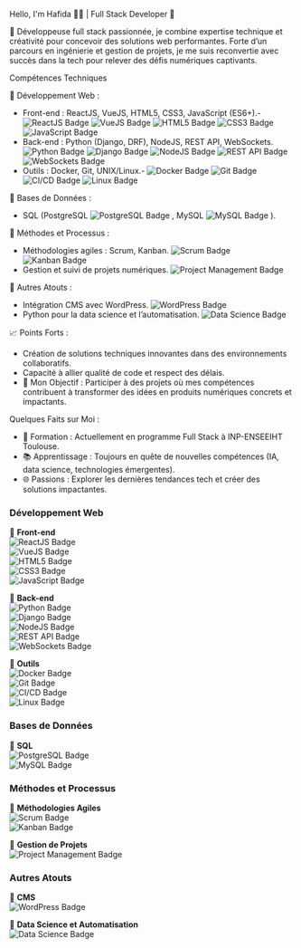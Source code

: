 Hello, I'm Hafida 👩‍💻 | Full Stack Developer 🚀

🌟 Développeuse full stack passionnée, je combine expertise technique et créativité pour concevoir des solutions web performantes. 
Forte d’un parcours en ingénierie et gestion de projets, je me suis reconvertie avec succès dans la tech pour relever des défis numériques captivants.

Compétences Techniques

🔹 Développement Web :
- Front-end : ReactJS, VueJS, HTML5, CSS3, JavaScript (ES6+).- ![ReactJS Badge](https://img.shields.io/badge/ReactJS-61DAFB?style=flat&logo=react&logoColor=white)  ![VueJS Badge](https://img.shields.io/badge/VueJS-4FC08D?style=flat&logo=vue.js&logoColor=white)  ![HTML5 Badge](https://img.shields.io/badge/HTML5-E34F26?style=flat&logo=html5&logoColor=white)  ![CSS3 Badge](https://img.shields.io/badge/CSS3-1572B6?style=flat&logo=css3&logoColor=white)  ![JavaScript Badge](https://img.shields.io/badge/JavaScript-F7DF1E?style=flat&logo=javascript&logoColor=black)  
- Back-end : Python (Django, DRF), NodeJS, REST API, WebSockets.![Python Badge](https://img.shields.io/badge/Python-3776AB?style=flat&logo=python&logoColor=white)  ![Django Badge](https://img.shields.io/badge/Django-092E20?style=flat&logo=django&logoColor=white)  ![NodeJS Badge](https://img.shields.io/badge/Node.js-339933?style=flat&logo=node.js&logoColor=white)  ![REST API Badge](https://img.shields.io/badge/REST%20API-25A162?style=flat&logo=api&logoColor=white)  ![WebSockets Badge](https://img.shields.io/badge/WebSockets-4B0082?style=flat&logo=websocket&logoColor=white) 
- Outils : Docker, Git, UNIX/Linux.- ![Docker Badge](https://img.shields.io/badge/Docker-2496ED?style=flat&logo=docker&logoColor=white) ![Git Badge](https://img.shields.io/badge/Git-F05032?style=flat&logo=git&logoColor=white) ![CI/CD Badge](https://img.shields.io/badge/CI/CD-00BFFF?style=flat&logo=ci-cd&logoColor=white) ![Linux Badge](https://img.shields.io/badge/Linux-FCC624?style=flat&logo=linux&logoColor=black)  

🔹 Bases de Données :
- SQL (PostgreSQL ![PostgreSQL Badge](https://img.shields.io/badge/PostgreSQL-336791?style=flat&logo=postgresql&logoColor=white) , MySQL ![MySQL Badge](https://img.shields.io/badge/MySQL-4479A1?style=flat&logo=mysql&logoColor=white)  ).

🔹 Méthodes et Processus :
- Méthodologies agiles : Scrum, Kanban. ![Scrum Badge](https://img.shields.io/badge/Scrum-DA3A28?style=flat&logo=scrum&logoColor=white) ![Kanban Badge](https://img.shields.io/badge/Kanban-0072B1?style=flat&logo=kanban&logoColor=white)  
- Gestion et suivi de projets numériques. ![Project Management Badge](https://img.shields.io/badge/Project%20Management-FF7F50?style=flat&logo=project-management&logoColor=white)  

🔹 Autres Atouts :
- Intégration CMS avec WordPress. ![WordPress Badge](https://img.shields.io/badge/WordPress-21759B?style=flat&logo=wordpress&logoColor=white)  
- Python pour la data science et l’automatisation. ![Data Science Badge](https://img.shields.io/badge/Data%20Science-00BFFF?style=flat&logo=data-science&logoColor=white)  

📈 Points Forts :
- Création de solutions techniques innovantes dans des environnements collaboratifs.
- Capacité à allier qualité de code et respect des délais.
- 🎯 Mon Objectif : Participer à des projets où mes compétences contribuent à transformer des idées en produits numériques concrets et impactants.

Quelques Faits sur Moi :
- 🔭 Formation : Actuellement en programme Full Stack à INP-ENSEEIHT Toulouse.
- 📚 Apprentissage : Toujours en quête de nouvelles compétences (IA, data science, technologies émergentes).
- 🌐 Passions : Explorer les dernières tendances tech et créer des solutions impactantes.


### Développement Web
🔹 **Front-end**  
![ReactJS Badge](https://img.shields.io/badge/ReactJS-61DAFB?style=flat&logo=react&logoColor=white)  
![VueJS Badge](https://img.shields.io/badge/VueJS-4FC08D?style=flat&logo=vue.js&logoColor=white)  
![HTML5 Badge](https://img.shields.io/badge/HTML5-E34F26?style=flat&logo=html5&logoColor=white)  
![CSS3 Badge](https://img.shields.io/badge/CSS3-1572B6?style=flat&logo=css3&logoColor=white)  
![JavaScript Badge](https://img.shields.io/badge/JavaScript-F7DF1E?style=flat&logo=javascript&logoColor=black)  

🔹 **Back-end**  
![Python Badge](https://img.shields.io/badge/Python-3776AB?style=flat&logo=python&logoColor=white)  
![Django Badge](https://img.shields.io/badge/Django-092E20?style=flat&logo=django&logoColor=white)  
![NodeJS Badge](https://img.shields.io/badge/Node.js-339933?style=flat&logo=node.js&logoColor=white)  
![REST API Badge](https://img.shields.io/badge/REST%20API-25A162?style=flat&logo=api&logoColor=white)  
![WebSockets Badge](https://img.shields.io/badge/WebSockets-4B0082?style=flat&logo=websocket&logoColor=white)  

🔹 **Outils**  
![Docker Badge](https://img.shields.io/badge/Docker-2496ED?style=flat&logo=docker&logoColor=white)  
![Git Badge](https://img.shields.io/badge/Git-F05032?style=flat&logo=git&logoColor=white)  
![CI/CD Badge](https://img.shields.io/badge/CI/CD-00BFFF?style=flat&logo=ci-cd&logoColor=white)  
![Linux Badge](https://img.shields.io/badge/Linux-FCC624?style=flat&logo=linux&logoColor=black)  

### Bases de Données
🔹 **SQL**  
![PostgreSQL Badge](https://img.shields.io/badge/PostgreSQL-336791?style=flat&logo=postgresql&logoColor=white)  
![MySQL Badge](https://img.shields.io/badge/MySQL-4479A1?style=flat&logo=mysql&logoColor=white)  

### Méthodes et Processus
🔹 **Méthodologies Agiles**  
![Scrum Badge](https://img.shields.io/badge/Scrum-DA3A28?style=flat&logo=scrum&logoColor=white)  
![Kanban Badge](https://img.shields.io/badge/Kanban-0072B1?style=flat&logo=kanban&logoColor=white)  

🔹 **Gestion de Projets**  
![Project Management Badge](https://img.shields.io/badge/Project%20Management-FF7F50?style=flat&logo=project-management&logoColor=white)  

### Autres Atouts
🔹 **CMS**  
![WordPress Badge](https://img.shields.io/badge/WordPress-21759B?style=flat&logo=wordpress&logoColor=white)  

🔹 **Data Science et Automatisation**  
![Data Science Badge](https://img.shields.io/badge/Data%20Science-00BFFF?style=flat&logo=data-science&logoColor=white)  

